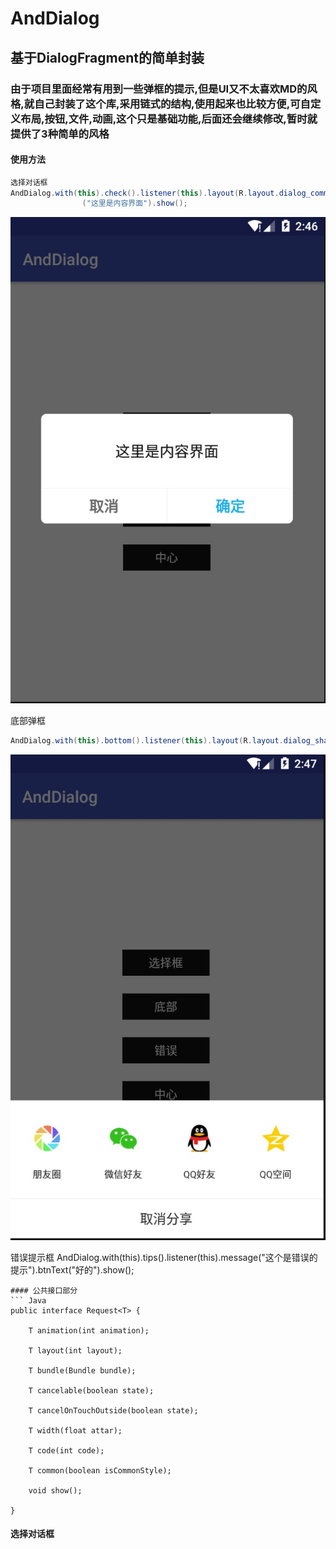 
# AndDialog
## 基于DialogFragment的简单封装
### 由于项目里面经常有用到一些弹框的提示,但是UI又不太喜欢MD的风格,就自己封装了这个库,采用链式的结构,使用起来也比较方便,可自定义布局,按钮,文件,动画,这个只是基础功能,后面还会继续修改,暂时就提供了3种简单的风格


#### 使用方法
``` Java
选择对话框
AndDialog.with(this).check().listener(this).layout(R.layout.dialog_common_check).message
                ("这里是内容界面").show();
```
![check](https://github.com/wenbinAndroid/AndDialog/blob/master/photo/check.png "check")  

底部弹框
```Java
AndDialog.with(this).bottom().listener(this).layout(R.layout.dialog_share).show();
```
![check](https://github.com/wenbinAndroid/AndDialog/blob/master/photo/bottom.png "check") 
 
错误提示框
AndDialog.with(this).tips().listener(this).message("这个是错误的提示").btnText("好的").show();
```
#### 公共接口部分
``` Java
public interface Request<T> {

    T animation(int animation);

    T layout(int layout);

    T bundle(Bundle bundle);

    T cancelable(boolean state);

    T cancelOnTouchOutside(boolean state);

    T width(float attar);

    T code(int code);

    T common(boolean isCommonStyle);

    void show();

}
```
#### 选择对话框


